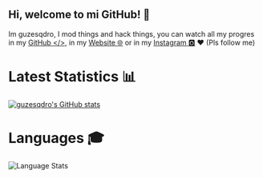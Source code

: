 ## Hi, welcome to mi GitHub! 🥳
Im guzesqdro, I mod things and hack things, you can watch all my progres in my [GitHub </>](https://github.com/guzesqdro), in my [Website 🌐](https://guzesqdro.dev) or in my [Instagram 🅾](https://instagram.com/guzesqdro) ❤️ (Pls follow me)

# Latest Statistics 📊

[![guzesqdro's GitHub stats](https://github-readme-stats.vercel.app/api?username=guzesqdro&show_icons=true&bg_color=000000&hide_border=true&border_radius=12&icon_color=ffffff)](https://github.com/guzesqdro)

# Languages 🎓

![Language Stats](https://github-readme-stats.vercel.app/api/top-langs/?username=guzesqdro&layout=compact&bg_color=000000&hide_border=true&border_radius=12&langs_count=10) 
